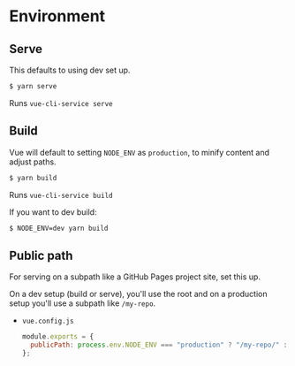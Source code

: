 # Environment


## Serve

This defaults to using dev set up.

```sh
$ yarn serve
```

Runs `vue-cli-service serve`



## Build

Vue will default to setting `NODE_ENV` as `production`, to minify content and adjust paths.

```sh
$ yarn build
```

Runs `vue-cli-service build`

If you want to dev build:

```sh
$ NODE_ENV=dev yarn build
```


## Public path

For serving on a subpath like a GitHub Pages project site, set this up.

On a dev setup (build or serve), you'll use the root and on a production setup you'll use a subpath like `/my-repo`.
- `vue.config.js`
    ```javascript
    module.exports = {
      publicPath: process.env.NODE_ENV === "production" ? "/my-repo/" : "/",
    };
  ```
  
